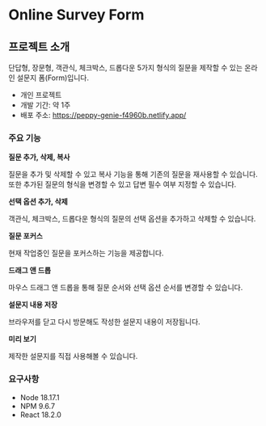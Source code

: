 # Online Survey Form

## 프로젝트 소개
단답형, 장문형, 객관식, 체크박스, 드롭다운 5가지 형식의 질문을 제작할 수 있는 온라인 설문지 폼(Form)입니다.

- 개인 프로젝트
- 개발 기간: 약 1주
- 배포 주소: https://peppy-genie-f4960b.netlify.app/

### 주요 기능

**질문 추가, 삭제, 복사**

질문을 추가 및 삭제할 수 있고 복사 기능을 통해 기존의 질문을 재사용할 수 있습니다. 또한 추가된 질문의 형식을 변경할 수 있고 답변 필수 여부 지정할 수 있습니다.

**선택 옵션 추가, 삭제**

객관식, 체크박스, 드롭다운 형식의 질문의 선택 옵션을 추가하고 삭제할 수 있습니다.

**질문 포커스**

현재 작업중인 질문을 포커스하는 기능을 제공합니다.

**드래그 앤 드롭**

마우스 드래그 앤 드롭을 통해 질문 순서와 선택 옵션 순서를 변경할 수 있습니다.

**설문지 내용 저장**

브라우저를 닫고 다시 방문해도 작성한 설문지 내용이 저장됩니다.

**미리 보기**

제작한 설문지를 직접 사용해볼 수 있습니다.


### 요구사항
- Node 18.17.1
- NPM 9.6.7
- React 18.2.0

